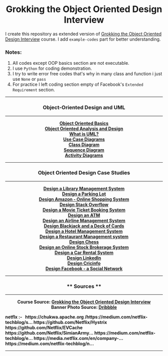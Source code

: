 <h1 align="center">Grokking the Object Oriented Design Interview</h1>

I create this repository as extended version of [Grokking the Object Oriented Design Interview](https://www.educative.io/courses/grokking-the-object-oriented-design-interview) course. I add `example-codes` part for better understanding.

### **Notes:**

1. All codes except OOP basics section are not executable.
2. I use `Python` for coding demonstration.
3. I try to write error free codes that's why in many class and function i just use `None` or `pass`
4. For practice I left coding section empty of Facebook's `Extended Requirement` section.

<hr/>
<h3 align="center">Object-Oriented Design and UML</h3>
<hr/>
<p align="center">
    <a href="object-oriented-design-and-uml/object-oriented-basics.md"><b>Object Oriented Basics</b></a>
    <br />
    <a href="object-oriented-design-and-uml/object-oriented-analysis-and-design.md"><b>Object Oriented Analysis and Design</b></a>
    <br />
    <a href="object-oriented-design-and-uml/what-is-uml.md"><b>What is UML?</b></a>
    <br />
    <a href="object-oriented-design-and-uml/use-case-diagrams.md"><b>Use Case Diagrams</b></a>
    <br />
    <a href="object-oriented-design-and-uml/class-diagram.md"><b>Class Diagram</b></a>
    <br />
    <a href="object-oriented-design-and-uml/sequence-diagram.md"><b>Sequence Diagram</b></a>
    <br />
    <a href="object-oriented-design-and-uml/activity-diagrams.md"><b>Activity Diagrams</b></a>
</p>
<hr />
<h3 align="center">Object Oriented Design Case Studies</h3>
<hr />
<p align="center">
    <a href="object-oriented-design-case-studies/design-a-library-management-system.md"><b>Design a Library Management System</b></a>
    <br />
    <a href="object-oriented-design-case-studies/design-a-parking-lot.md"><b>Design a Parking Lot</b></a>
    <br />
    <a href="object-oriented-design-case-studies/design-amazon-online-shopping-system.md"><b>Design Amazon - Online Shopping System</b></a>
    <br />
    <a href="object-oriented-design-case-studies/design-stack-overflow.md"><b>Design Stack Overflow</b></a>
    <br />
    <a href="object-oriented-design-case-studies/design-a-movie-ticket-booking-system.md"><b>Design a Movie Ticket Booking System</b></a>
    <br />
    <a href="object-oriented-design-case-studies/design-an-atm.md"><b>Design an ATM</b></a>
    <br />
    <a href="object-oriented-design-case-studies/design-an-airline-management-system.md"><b>Design an Airline Management System</b></a>
    <br />
    <a href="object-oriented-design-case-studies/design-blackjack-and-a-deck-of-cards.md"><b>Design Blackjack and a Deck of Cards</b></a>
    <br />
    <a href="object-oriented-design-case-studies/design-a-hotel-management-system.md"><b>Design a Hotel Management System</b></a>
    <br />
    <a href="object-oriented-design-case-studies/design-a-restaurant-management-system.md"><b>Design a Restaurant Management system</b></a>
    <br />
    <a href="object-oriented-design-case-studies/design-chess.md"><b>Design Chess</b></a>
    <br />
    <a href="object-oriented-design-case-studies/design-an-online-stock-brokerage-system.md"><b>Design an Online Stock Brokerage System</b></a>
    <br />
    <a href="object-oriented-design-case-studies/design-a-car-rental-system.md"><b>Design a Car Rental System</b></a>
    <br />
    <a href="object-oriented-design-case-studies/design-linkedin.md"><b>Design LinkedIn</b></a>
    <br />
    <a href="object-oriented-design-case-studies/design-cricinfo.md"><b>Design Cricinfo</b></a>
    <br />
    <a href="object-oriented-design-case-studies/design-facebook.md"><b>Design Facebook - a Social Network</b></a>
</p>
<hr />
<h3 align="center">** Sources **</h3>
<hr />
<p align="center">
    <b>Course Source: <b/></b><a href="https://www.educative.io/courses/grokking-the-object-oriented-design-interview"><b>Grokking the Object Oriented Design Interview</b></a>
    <br />
    <b>Banner Photo Source: <b/></b><a href="https://dribbble.com"><b>Dribbble</b></a>
</p>
<p>netflx :-   https://chukwa.apache.org
    /https://medium.com/netflix-techblog/s...
    https://github.com/Netflix/Hystrix
    https://github.com/Netflix/EVCache
    https://github.com/Netflix/SimianArmy...
    https://medium.com/netflix-techblog/e...
    https://media.netflix.com/en/company-...
    https://medium.com/netflix-techblog/n...
</p>
<hr />
